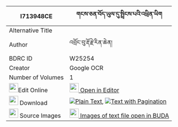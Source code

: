 |I713948CE|གངས་ཅན་བོད་ཡུལ་དུ་སྤྲིངས་པའི་འཕྲིན་ཡིག 
| --- | --- 
|Alternative Title |
|Author| འབྲོང་བུ་རྡོ་རྗེ་རིན་ཆེན།
|BDRC ID | W25254
|Creator | Google OCR
|Number of Volumes| 1
|<img width="25" src="https://img.icons8.com/color/25/000000/edit-property.png">Edit Online| [<img width="25" src="https://avatars.githubusercontent.com/u/45091458?s=200&v=4"> Open in Editor](http://editor.openpecha.org/I713948CE)
|<img width="25" src="https://img.icons8.com/fluent/48/000000/download-2.png"/>  Download | [![](https://img.icons8.com/color/20/000000/txt.png)Plain Text](https://github.com/Openpecha/I713948CE/releases/download/v1/gangchen_boyul_du_tringpa_i_tr_plain_I713948CE.zip), [![](https://img.icons8.com/color/20/000000/txt.png)Text with Pagination](https://github.com/Openpecha/I713948CE/releases/download/v1/gangchen_boyul_du_tringpa_i_tr_pages_I713948CE.zip)
|<img width="25" src="https://img.icons8.com/plasticine/100/000000/pictures-folder.png"/>  Source Images | [<img width="25" src="https://library.bdrc.io/icons/BUDA-small.svg"> Images of text file open in BUDA](https://library.bdrc.io/show/bdr:W25254)